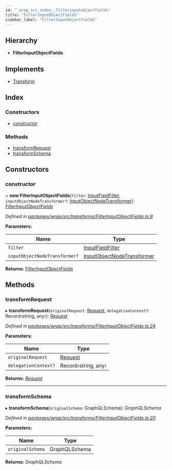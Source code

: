 ```yaml
---
id: "_wrap_src_index_.filterinputobjectfields"
title: "FilterInputObjectFields"
sidebar_label: "FilterInputObjectFields"
---
```


## Hierarchy

* **FilterInputObjectFields**

## Implements

* [Transform](/docs/api/interfaces/_utils_src_index_.transform)

## Index

### Constructors

* [constructor](_wrap_src_index_.filterinputobjectfields.md#constructor)

### Methods

* [transformRequest](_wrap_src_index_.filterinputobjectfields.md#transformrequest)
* [transformSchema](_wrap_src_index_.filterinputobjectfields.md#transformschema)

## Constructors

###  constructor

\+ **new FilterInputObjectFields**(`filter`: [InputFieldFilter](../modules/_utils_src_index_.md#inputfieldfilter), `inputObjectNodeTransformer?`: [InputObjectNodeTransformer](../modules/_wrap_src_index_.md#inputobjectnodetransformer)): *[FilterInputObjectFields](_wrap_src_index_.filterinputobjectfields)*

*Defined in [packages/wrap/src/transforms/FilterInputObjectFields.ts:9](https://github.com/ardatan/graphql-tools/blob/master/packages/wrap/src/transforms/FilterInputObjectFields.ts#L9)*

**Parameters:**

Name | Type |
------ | ------ |
`filter` | [InputFieldFilter](../modules/_utils_src_index_.md#inputfieldfilter) |
`inputObjectNodeTransformer?` | [InputObjectNodeTransformer](../modules/_wrap_src_index_.md#inputobjectnodetransformer) |

**Returns:** *[FilterInputObjectFields](_wrap_src_index_.filterinputobjectfields)*

## Methods

###  transformRequest

▸ **transformRequest**(`originalRequest`: [Request](/docs/api/interfaces/_utils_src_index_.request), `delegationContext?`: Record‹string, any›): *[Request](/docs/api/interfaces/_utils_src_index_.request)*

*Defined in [packages/wrap/src/transforms/FilterInputObjectFields.ts:24](https://github.com/ardatan/graphql-tools/blob/master/packages/wrap/src/transforms/FilterInputObjectFields.ts#L24)*

**Parameters:**

Name | Type |
------ | ------ |
`originalRequest` | [Request](/docs/api/interfaces/_utils_src_index_.request) |
`delegationContext?` | Record‹string, any› |

**Returns:** *[Request](/docs/api/interfaces/_utils_src_index_.request)*

___

###  transformSchema

▸ **transformSchema**(`originalSchema`: GraphQLSchema): *GraphQLSchema*

*Defined in [packages/wrap/src/transforms/FilterInputObjectFields.ts:20](https://github.com/ardatan/graphql-tools/blob/master/packages/wrap/src/transforms/FilterInputObjectFields.ts#L20)*

**Parameters:**

Name | Type |
------ | ------ |
`originalSchema` | GraphQLSchema |

**Returns:** *GraphQLSchema*
